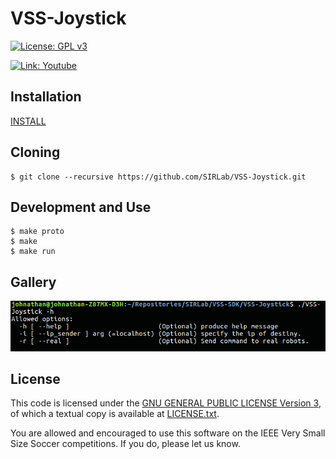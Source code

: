 VSS-Joystick
============
[![License: GPL v3](https://img.shields.io/badge/License-GPL%20v3-blue.svg)][gpl3]
<!--[![Build Status](https://travis-ci.org/SIRLab/VSS-Joystick.svg?branch=master)][travis]-->
[![Link: Youtube](https://img.shields.io/badge/Link-Youtube-red.svg)][youtube]

Installation
------------
[INSTALL][install]

Cloning
-------
```
$ git clone --recursive https://github.com/SIRLab/VSS-Joystick.git
```

Development and Use
-------------------

```
$ make proto
$ make 
$ make run
```


Gallery
-------
![screenshot 1](https://raw.githubusercontent.com/SIRLab/VSS-Joystick/master/images/top.png)

License
-------

This code is licensed under the [GNU GENERAL PUBLIC LICENSE Version 3][gpl3], of which a textual copy is available at [LICENSE.txt](LICENSE.txt).

You are allowed and encouraged to use this software on the IEEE Very Small Size Soccer competitions.  If you do, please let us know.

[gpl3]: http://www.gnu.org/licenses/gpl-3.0/
[sirface]: https://www.facebook.com/sirlab.faeterj/
[siryou]: https://www.youtube.com/channel/UCLXQhza5oA2EJYsYDbr41ZQ
[sirlink]: https://www.linkedin.com/company/sir-lab
[vss]: http://www.cbrobotica.org/
[protobuf]: https://developers.google.com/protocol-buffers/
[zmq]: http://zeromq.org/
[opencv]: http://opencv.org/
[glfw]: http://www.glfw.org/
[imgui]: https://github.com/ocornut/imgui/
[travis]: https://travis-ci.org/SIRLab/VSS-SampleStrategy
[samplestrategy]: https://github.com/SIRLab/VSS-SampleStrategy
[install]: https://github.com/SIRLab/VSS-Joystick/blob/master/INSTALL.md
[youtube]: https://www.youtube.com/watch?v=KJb4MIfrmH8
[vss-vision]: https://github.com/SIRLab/VSS-Vision
[vss-simulator]: https://github.com/SIRLab/VSS-Simulator
[vss-viewer]: https://github.com/SIRLab/VSS-Viewer
[vss-sample]: https://github.com/SIRLab/VSS-SampleStrategy
[sirlab_site]: http://sirlab.github.io/vss.html



